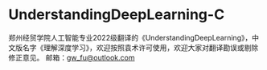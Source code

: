 # UnderstandingDeepLearning-C
郑州经贸学院人工智能专业2022级翻译的《UnderstandingDeepLearning》，中文版名字《理解深度学习》，欢迎按照袁术许可使用，欢迎大家对翻译勘误或剔除修正意见。
邮箱：gw_fu@outlook.com
